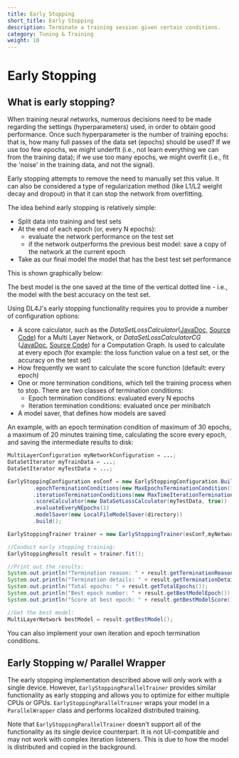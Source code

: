 ```yaml
---
title: Early Stopping
short_title: Early Stopping
description: Terminate a training session given certain conditions.
category: Tuning & Training
weight: 10
---
```


# Early Stopping

## What is early stopping?

When training neural networks, numerous decisions need to be made regarding the settings \(hyperparameters\) used, in order to obtain good performance. Once such hyperparameter is the number of training epochs: that is, how many full passes of the data set \(epochs\) should be used? If we use too few epochs, we might underfit \(i.e., not learn everything we can from the training data\); if we use too many epochs, we might overfit \(i.e., fit the 'noise' in the training data, and not the signal\).

Early stopping attempts to remove the need to manually set this value. It can also be considered a type of regularization method \(like L1/L2 weight decay and dropout\) in that it can stop the network from overfitting.

The idea behind early stopping is relatively simple:

* Split data into training and test sets
* At the end of each epoch \(or, every N epochs\):
  * evaluate the network performance on the test set
  * if the network outperforms the previous best model: save a copy of the network at the current epoch
* Take as our final model the model that has the best test set performance

This is shown graphically below:

The best model is the one saved at the time of the vertical dotted line - i.e., the model with the best accuracy on the test set.

Using DL4J's early stopping functionality requires you to provide a number of configuration options:

* A score calculator, such as the _DataSetLossCalculator_\([JavaDoc](https://javadoc.io/doc/org.deeplearning4j/deeplearning4j-nn/latest/org/deeplearning4j/earlystopping/scorecalc/DataSetLossCalculator.html), [Source Code](https://github.com/eclipse/deeplearning4j/blob/c152293ef8d1094c281f5375ded61ff5f8eb6587/deeplearning4j-core/src/main/java/org/deeplearning4j/earlystopping/scorecalc/DataSetLossCalculator.java)\) for a Multi Layer Network, or _DataSetLossCalculatorCG_ \([JavaDoc](https://javadoc.io/doc/org.deeplearning4j/deeplearning4j-nn/latest/org/deeplearning4j/earlystopping/scorecalc/DataSetLossCalculatorCG.html), [Source Code](https://github.com/eclipse/deeplearning4j/blob/c152293ef8d1094c281f5375ded61ff5f8eb6587/deeplearning4j-core/src/main/java/org/deeplearning4j/earlystopping/scorecalc/DataSetLossCalculatorCG.java)\) for a Computation Graph. Is used to calculate at every epoch \(for example: the loss function value on a test set, or the accuracy on the test set\)
* How frequently we want to calculate the score function \(default: every epoch\)
* One or more termination conditions, which tell the training process when to stop. There are two classes of termination conditions:
  * Epoch termination conditions: evaluated every N epochs
  * Iteration termination conditions: evaluated once per minibatch
* A model saver, that defines how models are saved

An example, with an epoch termination condition of maximum of 30 epochs, a maximum of 20 minutes training time, calculating the score every epoch, and saving the intermediate results to disk:

```java
MultiLayerConfiguration myNetworkConfiguration = ...;
DataSetIterator myTrainData = ...;
DataSetIterator myTestData = ...;

EarlyStoppingConfiguration esConf = new EarlyStoppingConfiguration.Builder()
        .epochTerminationConditions(new MaxEpochsTerminationCondition(30))
        .iterationTerminationConditions(new MaxTimeIterationTerminationCondition(20, TimeUnit.MINUTES))
        .scoreCalculator(new DataSetLossCalculator(myTestData, true))
        .evaluateEveryNEpochs(1)
        .modelSaver(new LocalFileModelSaver(directory))
        .build();

EarlyStoppingTrainer trainer = new EarlyStoppingTrainer(esConf,myNetworkConfiguration,myTrainData);

//Conduct early stopping training:
EarlyStoppingResult result = trainer.fit();

//Print out the results:
System.out.println("Termination reason: " + result.getTerminationReason());
System.out.println("Termination details: " + result.getTerminationDetails());
System.out.println("Total epochs: " + result.getTotalEpochs());
System.out.println("Best epoch number: " + result.getBestModelEpoch());
System.out.println("Score at best epoch: " + result.getBestModelScore());

//Get the best model:
MultiLayerNetwork bestModel = result.getBestModel();
```

You can also implement your own iteration and epoch termination conditions.

## Early Stopping w/ Parallel Wrapper

The early stopping implementation described above will only work with a single device. However, `EarlyStoppingParallelTrainer` provides similar functionality as early stopping and allows you to optimize for either multiple CPUs or GPUs. `EarlyStoppingParallelTrainer` wraps your model in a `ParallelWrapper` class and performs localized distributed training.

Note that `EarlyStoppingParallelTrainer` doesn't support all of the functionality as its single device counterpart. It is not UI-compatible and may not work with complex iteration listeners. This is due to how the model is distributed and copied in the background.

